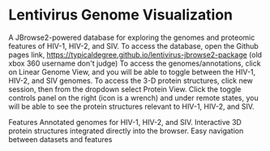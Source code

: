 # Lentivirus Genome Visualization
A JBrowse2-powered database for exploring the genomes and proteomic features of HIV-1, HIV-2, and SIV.
To access the database, open the Github pages link, https://typicaldegree.github.io/lentivirus-jbrowse2-package (old xbox 360 username don't judge)
To access the genomes/annotations, click on Linear Genome View, and you will be able to toggle between the HIV-1, HIV-2, and SIV genomes.
To access the 3-D protein structures, click new session, then from the dropdown select Protein View. Click the toggle controls panel on the right (icon is a wrench) and under remote states, you will be able to see the protein structures relevant to HIV-1, HIV-2, and SIV.

Features
    Annotated genomes for HIV-1, HIV-2, and SIV.
    Interactive 3D protein structures integrated directly into the browser.
    Easy navigation between datasets and features